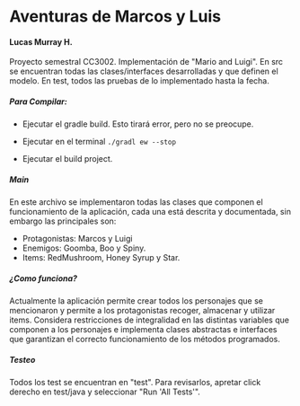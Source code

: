 # Aventuras de Marcos y Luis

#### Lucas Murray H.

Proyecto semestral CC3002. Implementación de "Mario and Luigi". En src se encuentran
todas las clases/interfaces desarrolladas y que definen el modelo. En test, todos las
pruebas de lo implementado hasta la fecha.


##### Para Compilar:

- Ejecutar el gradle build. Esto tirará error, pero no se preocupe.

- Ejecutar en el terminal `./gradl ew --stop`

- Ejecutar el build project.

##### Main

En este archivo se implementaron todas las clases que componen el funcionamiento de la aplicación, cada
una está descrita y documentada, sin embargo las principales son:

- Protagonistas: Marcos y Luigi
- Enemigos: Goomba, Boo y Spiny.
- Items: RedMushroom, Honey Syrup y Star.

##### ¿Como funciona?

Actualmente la aplicación permite crear todos los personajes que se mencionaron y
permite a los protagonistas recoger, almacenar y utilizar items. Considera restricciones
de integralidad en las distintas variables que componen a los personajes
e implementa clases abstractas e interfaces que garantizan el correcto funcionamiento
de los métodos programados.

##### Testeo

Todos los test se encuentran en "test". Para revisarlos, apretar click derecho en
test/java y seleccionar "Run 'All Tests'".
